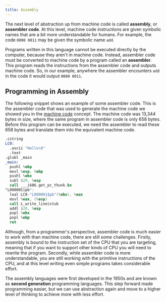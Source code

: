 ```yaml
---
title: Assembly
---
```


The next level of abstraction up from machine code is called **assembly**, or **assembler code**. At this level, machine code instructions are given symbolic names that are a bit more understandable for humans. For example, the code `0000 0011` may be given the symbolic name `add`.

Programs written in this language cannot be executed directly by the computer, because they aren't in machine code. Instead, assembler code must be converted to machine code by a program called an **assembler**. This program reads the instructions from the assembler code and outputs machine code. So, in our example, anywhere the assembler encounters `add` in the code it would output `0000 0011`.

## Programming in Assembly

The following snippet shows an example of some assembler code. This is the assembler code that was used to generate the machine code we showed you in the [machine code](/book/part-0-getting-started/1-digital-realities/2-trailside/4-machine-code) concept. The machine code was 13,344 bytes in size, where the same program in assembler code is only 658 bytes. Before this program can be executed, we need the assembler to read these 658 bytes and translate them into the equivalent machine code.

```asm
.cstring
LC0:
  .ascii "Hello\0"
  .text
.globl _main
_main:
  pushl %ebp
  movl %esp, %ebp
  pushl %ebx
  subl $20, %esp
  call ___i686.get_pc_thunk.bx 
"L000001$pb":
  leal LC0-"L000001$pb"(%ebx), %eax
  movl %eax, (%esp)
  call L_write_line$stub
  addl $20, %esp
  popl %ebx
  popl %ebp
  ret
```

Although, from a programmer's perspective, assembler code is much easier to work with than machine code, there are still some challenges. Firstly, assembly is bound to the instruction set of the CPU that you are targeting, meaning that if you want to support other kinds of CPU you will need to rewrite the program. Secondly, while assembler code is more understandable, you are still working with the primitive instructions of the CPU, and at this level writing even simple programs takes considerable effort.

The assembly languages were first developed in the 1950s and are known as **second generation** programming languages. This step forward made programming easier, but we can use abstraction again and move to a higher level of thinking to achieve more with less effort.
